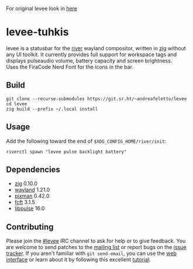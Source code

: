 For original levee look in [here](https://sr.ht/~andreafeletto/levee/)
# levee-tuhkis

levee is a statusbar for the [river] wayland compositor, written in [zig]
without any UI toolkit. It currently provides full support for workspace tags
and displays pulseaudio volume, battery capacity and screen brightness.
<br>
Uses the FiraCode Nerd Font for the icons in the bar.
## Build

```
git clone --recurse-submodules https://git.sr.ht/~andreafeletto/levee
cd levee
zig build --prefix ~/.local install
```

## Usage

Add the following toward the end of `$XDG_CONFIG_HOME/river/init`:

```
riverctl spawn "levee pulse backlight battery"
```

## Dependencies

* [zig] 0.10.0
* [wayland] 1.21.0
* [pixman] 0.42.0
* [fcft] 3.1.5
* [libpulse] 16.0

## Contributing

Please join the [#levee] IRC channel to ask for help or to give feedback.
You are welcome to send patches to the [mailing list] or report bugs on the
[issue tracker].
If you aren't familiar with `git send-email`, you can use the [web interface]
or learn about it by following this excellent [tutorial].

[river]: https://github.com/riverwm/river/
[zig]: https://ziglang.org/
[wayland]: https://wayland.freedesktop.org/
[pixman]: http://pixman.org/
[fcft]: https://codeberg.org/dnkl/fcft/
[libpulse]: https://www.freedesktop.org/wiki/Software/PulseAudio/
[#levee]: ircs://irc.libera.chat/#levee
[mailing list]: https://lists.sr.ht/~andreafeletto/public-inbox
[issue tracker]: https://todo.sr.ht/~andreafeletto/levee
[web interface]: https://git.sr.ht/~andreafeletto/levee/send-email
[tutorial]: https://git-send-email.io
